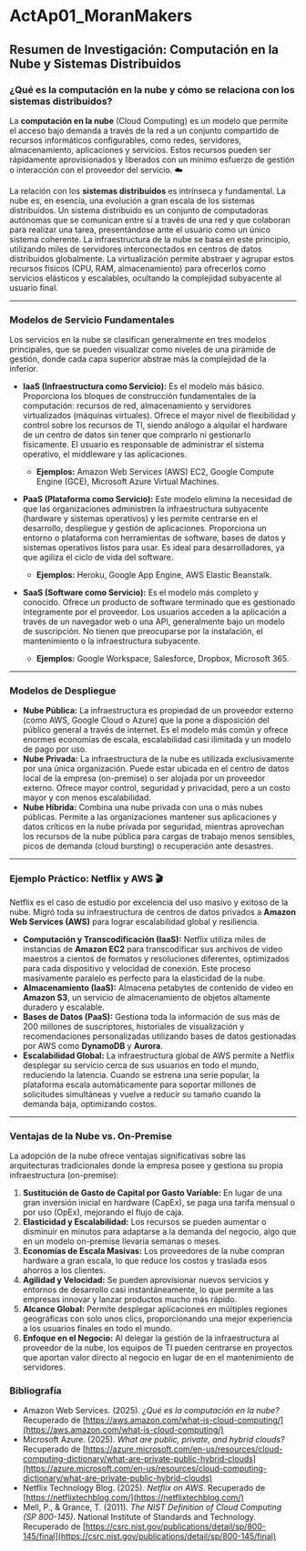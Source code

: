 # ActAp01_MoranMakers

## Resumen de Investigación: Computación en la Nube y Sistemas Distribuidos

### ¿Qué es la computación en la nube y cómo se relaciona con los sistemas distribuidos?

La **computación en la nube** (Cloud Computing) es un modelo que permite el acceso bajo demanda a través de la red a un conjunto compartido de recursos informáticos configurables, como redes, servidores, almacenamiento, aplicaciones y servicios. Estos recursos pueden ser rápidamente aprovisionados y liberados con un mínimo esfuerzo de gestión o interacción con el proveedor del servicio. ☁️

La relación con los **sistemas distribuidos** es intrínseca y fundamental. La nube es, en esencia, una evolución a gran escala de los sistemas distribuidos. Un sistema distribuido es un conjunto de computadoras autónomas que se comunican entre sí a través de una red y que colaboran para realizar una tarea, presentándose ante el usuario como un único sistema coherente. La infraestructura de la nube se basa en este principio, utilizando miles de servidores interconectados en centros de datos distribuidos globalmente. La virtualización permite abstraer y agrupar estos recursos físicos (CPU, RAM, almacenamiento) para ofrecerlos como servicios elásticos y escalables, ocultando la complejidad subyacente al usuario final.

***

### Modelos de Servicio Fundamentales

Los servicios en la nube se clasifican generalmente en tres modelos principales, que se pueden visualizar como niveles de una pirámide de gestión, donde cada capa superior abstrae más la complejidad de la inferior.

* **IaaS (Infraestructura como Servicio):** Es el modelo más básico. Proporciona los bloques de construcción fundamentales de la computación: recursos de red, almacenamiento y servidores virtualizados (máquinas virtuales). Ofrece el mayor nivel de flexibilidad y control sobre los recursos de TI, siendo análogo a alquilar el hardware de un centro de datos sin tener que comprarlo ni gestionarlo físicamente. El usuario es responsable de administrar el sistema operativo, el middleware y las aplicaciones.
    * **Ejemplos:** Amazon Web Services (AWS) EC2, Google Compute Engine (GCE), Microsoft Azure Virtual Machines.

* **PaaS (Plataforma como Servicio):** Este modelo elimina la necesidad de que las organizaciones administren la infraestructura subyacente (hardware y sistemas operativos) y les permite centrarse en el desarrollo, despliegue y gestión de aplicaciones. Proporciona un entorno o plataforma con herramientas de software, bases de datos y sistemas operativos listos para usar. Es ideal para desarrolladores, ya que agiliza el ciclo de vida del software.
    * **Ejemplos:** Heroku, Google App Engine, AWS Elastic Beanstalk.

* **SaaS (Software como Servicio):** Es el modelo más completo y conocido. Ofrece un producto de software terminado que es gestionado íntegramente por el proveedor. Los usuarios acceden a la aplicación a través de un navegador web o una API, generalmente bajo un modelo de suscripción. No tienen que preocuparse por la instalación, el mantenimiento o la infraestructura subyacente.
    * **Ejemplos:** Google Workspace, Salesforce, Dropbox, Microsoft 365.

***

### Modelos de Despliegue

* **Nube Pública:** La infraestructura es propiedad de un proveedor externo (como AWS, Google Cloud o Azure) que la pone a disposición del público general a través de internet. Es el modelo más común y ofrece enormes economías de escala, escalabilidad casi ilimitada y un modelo de pago por uso.
* **Nube Privada:** La infraestructura de la nube es utilizada exclusivamente por una única organización. Puede estar ubicada en el centro de datos local de la empresa (on-premise) o ser alojada por un proveedor externo. Ofrece mayor control, seguridad y privacidad, pero a un costo mayor y con menos escalabilidad.
* **Nube Híbrida:** Combina una nube privada con una o más nubes públicas. Permite a las organizaciones mantener sus aplicaciones y datos críticos en la nube privada por seguridad, mientras aprovechan los recursos de la nube pública para cargas de trabajo menos sensibles, picos de demanda (cloud bursting) o recuperación ante desastres.

***

### Ejemplo Práctico: Netflix y AWS 🎬

Netflix es el caso de estudio por excelencia del uso masivo y exitoso de la nube. Migró toda su infraestructura de centros de datos privados a **Amazon Web Services (AWS)** para lograr escalabilidad global y resiliencia.

* **Computación y Transcodificación (IaaS):** Netflix utiliza miles de instancias de **Amazon EC2** para transcodificar sus archivos de video maestros a cientos de formatos y resoluciones diferentes, optimizados para cada dispositivo y velocidad de conexión. Este proceso masivamente paralelo es perfecto para la elasticidad de la nube.
* **Almacenamiento (IaaS):** Almacena petabytes de contenido de video en **Amazon S3**, un servicio de almacenamiento de objetos altamente duradero y escalable.
* **Bases de Datos (PaaS):** Gestiona toda la información de sus más de 200 millones de suscriptores, historiales de visualización y recomendaciones personalizadas utilizando bases de datos gestionadas por AWS como **DynamoDB** y **Aurora**.
* **Escalabilidad Global:** La infraestructura global de AWS permite a Netflix desplegar su servicio cerca de sus usuarios en todo el mundo, reduciendo la latencia. Cuando se estrena una serie popular, la plataforma escala automáticamente para soportar millones de solicitudes simultáneas y vuelve a reducir su tamaño cuando la demanda baja, optimizando costos.

***

### Ventajas de la Nube vs. On-Premise

La adopción de la nube ofrece ventajas significativas sobre las arquitecturas tradicionales donde la empresa posee y gestiona su propia infraestructura (on-premise):

1.  **Sustitución de Gasto de Capital por Gasto Variable:** En lugar de una gran inversión inicial en hardware (CapEx), se paga una tarifa mensual o por uso (OpEx), mejorando el flujo de caja.
2.  **Elasticidad y Escalabilidad:** Los recursos se pueden aumentar o disminuir en minutos para adaptarse a la demanda del negocio, algo que en un modelo on-premise llevaría semanas o meses.
3.  **Economías de Escala Masivas:** Los proveedores de la nube compran hardware a gran escala, lo que reduce los costos y traslada esos ahorros a los clientes.
4.  **Agilidad y Velocidad:** Se pueden aprovisionar nuevos servicios y entornos de desarrollo casi instantáneamente, lo que permite a las empresas innovar y lanzar productos mucho más rápido.
5.  **Alcance Global:** Permite desplegar aplicaciones en múltiples regiones geográficas con solo unos clics, proporcionando una mejor experiencia a los usuarios finales en todo el mundo.
6.  **Enfoque en el Negocio:** Al delegar la gestión de la infraestructura al proveedor de la nube, los equipos de TI pueden centrarse en proyectos que aportan valor directo al negocio en lugar de en el mantenimiento de servidores.

### Bibliografía

* Amazon Web Services. (2025). *¿Qué es la computación en la nube?* Recuperado de [https://aws.amazon.com/what-is-cloud-computing/](https://aws.amazon.com/what-is-cloud-computing/)
* Microsoft Azure. (2025). *What are public, private, and hybrid clouds?* Recuperado de [https://azure.microsoft.com/en-us/resources/cloud-computing-dictionary/what-are-private-public-hybrid-clouds](https://azure.microsoft.com/en-us/resources/cloud-computing-dictionary/what-are-private-public-hybrid-clouds)
* Netflix Technology Blog. (2025). *Netflix on AWS*. Recuperado de [https://netflixtechblog.com/](https://netflixtechblog.com/)
* Mell, P., & Grance, T. (2011). *The NIST Definition of Cloud Computing (SP 800-145)*. National Institute of Standards and Technology. Recuperado de [https://csrc.nist.gov/publications/detail/sp/800-145/final](https://csrc.nist.gov/publications/detail/sp/800-145/final)

